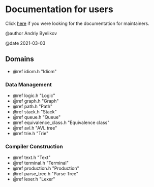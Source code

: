 # Documentation for users

Click [here](../../maintainers/html/index.html) if you were looking for the
documentation for maintainers.


@author Andriy Byelikov

@date 2021-03-03


## Domains

- @ref idiom.h "Idiom"

### Data Management

- @ref logic.h "Logic"
- @ref graph.h "Graph"
- @ref path.h "Path"
- @ref stack.h "Stack"
- @ref queue.h "Queue"
- @ref equivalence_class.h "Equivalence class"
- @ref avl.h "AVL tree"
- @ref trie.h "Trie"

### Compiler Construction

- @ref text.h "Text"
- @ref terminal.h "Terminal"
- @ref production.h "Production"
- @ref parse_tree.h "Parse Tree"
- @ref lexer.h "Lexer"

